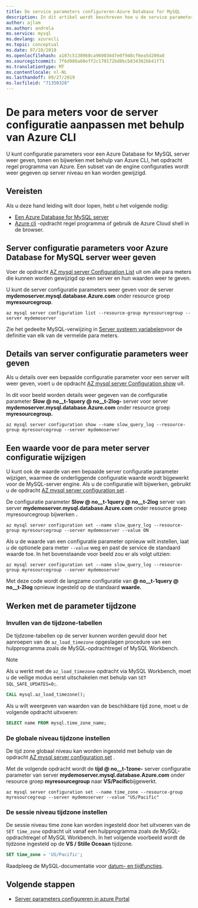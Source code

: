 ```yaml
---
title: De service parameters configureren-Azure Database for MySQL
description: In dit artikel wordt beschreven hoe u de service parameters in Azure Database for MySQL kunt configureren met behulp van het Azure CLI-opdracht regel programma.
author: ajlam
ms.author: andrela
ms.service: mysql
ms.devlang: azurecli
ms.topic: conceptual
ms.date: 07/18/2018
ms.openlocfilehash: a107c5130968ca960036d7e0f948cf6ea5d209a8
ms.sourcegitcommit: 7f6d986a60eff2c170172bd8bcb834302bb41f71
ms.translationtype: MT
ms.contentlocale: nl-NL
ms.lasthandoff: 09/27/2019
ms.locfileid: "71350328"
---
```

# <a name="customize-server-configuration-parameters-by-using-azure-cli"></a>De para meters voor de server configuratie aanpassen met behulp van Azure CLI
U kunt configuratie parameters voor een Azure Database for MySQL server weer geven, tonen en bijwerken met behulp van Azure CLI, het opdracht regel programma van Azure. Een subset van de engine configuraties wordt weer gegeven op server niveau en kan worden gewijzigd. 

## <a name="prerequisites"></a>Vereisten
Als u deze hand leiding wilt door lopen, hebt u het volgende nodig:
- [Een Azure Database for MySQL server](quickstart-create-mysql-server-database-using-azure-cli.md)
- [Azure cli](/cli/azure/install-azure-cli) -opdracht regel programma of gebruik de Azure Cloud shell in de browser.

## <a name="list-server-configuration-parameters-for-azure-database-for-mysql-server"></a>Server configuratie parameters voor Azure Database for MySQL server weer geven
Voer de opdracht [AZ mysql server Configuration List](/cli/azure/mysql/server/configuration#az-mysql-server-configuration-list) uit om alle para meters die kunnen worden gewijzigd op een server en hun waarden weer te geven.

U kunt de server configuratie parameters weer geven voor de server **mydemoserver.mysql.database.Azure.com** onder resource groep **myresourcegroup**.
```azurecli-interactive
az mysql server configuration list --resource-group myresourcegroup --server mydemoserver
```
Zie het gedeelte MySQL-verwijzing in [Server systeem variabelen](https://dev.mysql.com/doc/refman/5.7/en/server-system-variables.html)voor de definitie van elk van de vermelde para meters.

## <a name="show-server-configuration-parameter-details"></a>Details van server configuratie parameters weer geven
Als u details over een bepaalde configuratie parameter voor een server wilt weer geven, voert u de opdracht [AZ mysql server Configuration show](/cli/azure/mysql/server/configuration#az-mysql-server-configuration-show) uit.

In dit voor beeld worden details weer gegeven van de configuratie parameter **Slow @ no__t-1query @ no__t-2log-** server voor server **mydemoserver.mysql.database.Azure.com** onder resource groep **myresourcegroup.**
```azurecli-interactive
az mysql server configuration show --name slow_query_log --resource-group myresourcegroup --server mydemoserver
```
## <a name="modify-a-server-configuration-parameter-value"></a>Een waarde voor de para meter server configuratie wijzigen
U kunt ook de waarde van een bepaalde server configuratie parameter wijzigen, waarmee de onderliggende configuratie waarde wordt bijgewerkt voor de MySQL-server engine. Als u de configuratie wilt bijwerken, gebruikt u de opdracht [AZ mysql server configuration set](/cli/azure/mysql/server/configuration#az-mysql-server-configuration-set) . 

De configuratie parameter **Slow @ no__t-1query @ no__t-2log** server van server **mydemoserver.mysql.database.Azure.com** onder resource groep myresourcegroup bijwerken **.**
```azurecli-interactive
az mysql server configuration set --name slow_query_log --resource-group myresourcegroup --server mydemoserver --value ON
```
Als u de waarde van een configuratie parameter opnieuw wilt instellen, laat u de optionele para meter `--value` weg en past de service de standaard waarde toe. In het bovenstaande voor beeld zou er als volgt uitzien:
```azurecli-interactive
az mysql server configuration set --name slow_query_log --resource-group myresourcegroup --server mydemoserver
```
Met deze code wordt de langzame configuratie van **@ no__t-1query @ no__t-2log** opnieuw ingesteld op de standaard **waarde.** 

## <a name="working-with-the-time-zone-parameter"></a>Werken met de parameter tijdzone

### <a name="populating-the-time-zone-tables"></a>Invullen van de tijdzone-tabellen

De tijdzone-tabellen op de server kunnen worden gevuld door het aanroepen van de `az_load_timezone` opgeslagen procedure van een hulpprogramma zoals de MySQL-opdrachtregel of MySQL Workbench.

> [!NOTE]
> Als u werkt met de `az_load_timezone` opdracht via MySQL Workbench, moet u de veilige modus eerst uitschakelen met behulp van `SET SQL_SAFE_UPDATES=0;`.

```sql
CALL mysql.az_load_timezone();
```

Als u wilt weergeven van waarden van de beschikbare tijd zone, moet u de volgende opdracht uitvoeren:

```sql
SELECT name FROM mysql.time_zone_name;
```

### <a name="setting-the-global-level-time-zone"></a>De globale niveau tijdzone instellen

De tijd zone globaal niveau kan worden ingesteld met behulp van de opdracht [AZ mysql server configuration set](/cli/azure/mysql/server/configuration#az-mysql-server-configuration-set) .

Met de volgende opdracht wordt de **tijd @ no__t-1zone-** server configuratie parameter van server **mydemoserver.mysql.database.Azure.com** onder resource groep **myresourcegroup** naar **VS/Pacific**bijgewerkt.

```azurecli-interactive
az mysql server configuration set --name time_zone --resource-group myresourcegroup --server mydemoserver --value "US/Pacific"
```

### <a name="setting-the-session-level-time-zone"></a>De sessie niveau tijdzone instellen

De sessie niveau time zone kan worden ingesteld door het uitvoeren van de `SET time_zone` opdracht uit vanaf een hulpprogramma zoals de MySQL-opdrachtregel of MySQL Workbench. In het volgende voorbeeld wordt de tijdzone ingesteld op de **VS / Stille Oceaan** tijdzone.  

```sql
SET time_zone = 'US/Pacific';
```

Raadpleeg de MySQL-documentatie voor [datum- en tijdfuncties](https://dev.mysql.com/doc/refman/5.7/en/date-and-time-functions.html#function_convert-tz).


## <a name="next-steps"></a>Volgende stappen

- [Server parameters configureren in azure Portal](howto-server-parameters.md)
